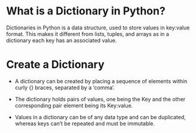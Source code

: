 # What is a Dictionary in Python?
Dictionaries in Python is a data structure, used to store values in key:value format. This makes it different from lists, tuples, and arrays as in a dictionary each key has an associated value.
# Create a Dictionary
  * A dictionary can be created by placing a sequence of elements within curly {} braces, separated by a ‘comma’.
  
  * The dictionary holds pairs of values, one being the Key and the other corresponding pair element being its Key:value.
  
  * Values in a dictionary can be of any data type and can be duplicated, whereas keys can’t be repeated and must be immutable. 
